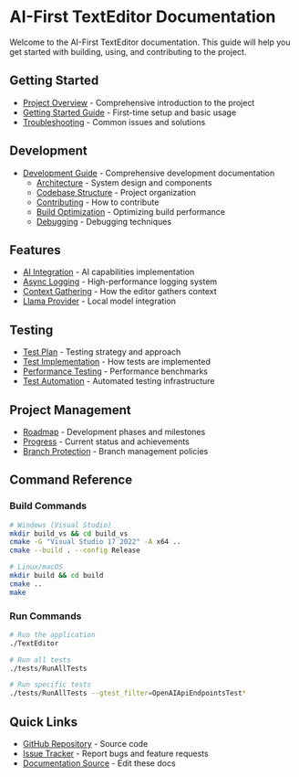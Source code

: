 # AI-First TextEditor Documentation

Welcome to the AI-First TextEditor documentation. This guide will help you get started with building, using, and contributing to the project.

## Getting Started

- [Project Overview](project/project_overview.md) - Comprehensive introduction to the project
- [Getting Started Guide](project/getting_started.md) - First-time setup and basic usage
- [Troubleshooting](development/troubleshooting.md) - Common issues and solutions

## Development

- [Development Guide](development/) - Comprehensive development documentation
  - [Architecture](development/ARCHITECTURE.md) - System design and components
  - [Codebase Structure](development/CODEBASE_STRUCTURE.md) - Project organization
  - [Contributing](development/CONTRIBUTING.md) - How to contribute
  - [Build Optimization](development/BUILD_OPTIMIZATION.md) - Optimizing build performance
  - [Debugging](development/RAPID_DEBUGGING.md) - Debugging techniques

## Features

- [AI Integration](features/ai_integration.md) - AI capabilities implementation
- [Async Logging](features/async_logging.md) - High-performance logging system
- [Context Gathering](features/ContextGathering.md) - How the editor gathers context
- [Llama Provider](features/LlamaProvider.md) - Local model integration

## Testing

- [Test Plan](testing/TEST_PLAN.md) - Testing strategy and approach
- [Test Implementation](testing/IMPLEMENTATION.md) - How tests are implemented
- [Performance Testing](testing/performance_testing.md) - Performance benchmarks
- [Test Automation](testing/test_automation_summary.md) - Automated testing infrastructure

## Project Management

- [Roadmap](project/ROADMAP.md) - Development phases and milestones
- [Progress](project/PROGRESS.md) - Current status and achievements
- [Branch Protection](project/branch_protection.md) - Branch management policies

## Command Reference

### Build Commands

```bash
# Windows (Visual Studio)
mkdir build_vs && cd build_vs
cmake -G "Visual Studio 17 2022" -A x64 ..
cmake --build . --config Release

# Linux/macOS
mkdir build && cd build
cmake ..
make
```

### Run Commands

```bash
# Run the application
./TextEditor

# Run all tests
./tests/RunAllTests

# Run specific tests
./tests/RunAllTests --gtest_filter=OpenAIApiEndpointsTest*
```

## Quick Links

- [GitHub Repository](https://github.com/your-org/AI-First-TextEditor) - Source code
- [Issue Tracker](https://github.com/your-org/AI-First-TextEditor/issues) - Report bugs and feature requests
- [Documentation Source](https://github.com/your-org/AI-First-TextEditor/tree/main/docs) - Edit these docs
